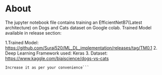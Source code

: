 # About 
The jupyter notebook file contains training an EfficientNetB7(Latest architecture) on Dogs and Cats dataset on Google colab.
Trained Model available in release section: 

1.Trained Model: https://github.com/Suraj520/ML_DL_implementation/releases/tag/TM0.1
2. Deep Learning Framework used: Keras
3. Dataset: https://www.kaggle.com/biaiscience/dogs-vs-cats

```Note: Due to RAM limitations on Google Colab, 1k image per class was used for training and testing.
Increase it as per your convenience```
